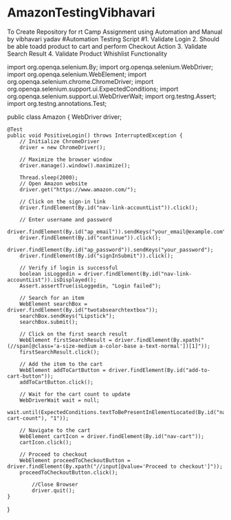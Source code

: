 # AmazonTestingVibhavari
 To Create Repository for rt Camp Assignment using Automation and Manual by vibhavari yadav
#Automation Testing Script
#1. Validate Login 2. Should be able toadd product to cart and perform Checkout Action 3. Validate Search Result 4. Validate Product Whishlist Functionality

import org.openqa.selenium.By;
import org.openqa.selenium.WebDriver;
import org.openqa.selenium.WebElement;
import org.openqa.selenium.chrome.ChromeDriver;
import org.openqa.selenium.support.ui.ExpectedConditions;
import org.openqa.selenium.support.ui.WebDriverWait;
import org.testng.Assert;
import org.testng.annotations.Test;

public class Amazon {
	WebDriver driver;

	@Test
	public void PositiveLogin() throws InterruptedException {
		// Initialize ChromeDriver
		driver = new ChromeDriver();

		// Maximize the browser window
		driver.manage().window().maximize();

		Thread.sleep(2000);
		// Open Amazon website
		driver.get("https://www.amazon.com/");

		// Click on the sign-in link
		driver.findElement(By.id("nav-link-accountList")).click();

		// Enter username and password
		driver.findElement(By.id("ap_email")).sendKeys("your_email@example.com");
		driver.findElement(By.id("continue")).click();
		driver.findElement(By.id("ap_password")).sendKeys("your_password");
		driver.findElement(By.id("signInSubmit")).click();

		// Verify if login is successful
		boolean isLoggedin = driver.findElement(By.id("nav-link-accountList")).isDisplayed();
		Assert.assertTrue(isLoggedin, "Login failed");
		
		// Search for an item
		WebElement searchBox = driver.findElement(By.id("twotabsearchtextbox"));
		searchBox.sendKeys("Lipstick");
		searchBox.submit();

		// Click on the first search result
		WebElement firstSearchResult = driver.findElement(By.xpath("(//span[@class='a-size-medium a-color-base a-text-normal'])[1]"));
		firstSearchResult.click();

		// Add the item to the cart
		WebElement addToCartButton = driver.findElement(By.id("add-to-cart-button"));
		addToCartButton.click();

		// Wait for the cart count to update
		WebDriverWait wait = null;
		wait.until(ExpectedConditions.textToBePresentInElementLocated(By.id("nav-cart-count"), "1"));

		// Navigate to the cart
		WebElement cartIcon = driver.findElement(By.id("nav-cart"));
		cartIcon.click();

		// Proceed to checkout
		WebElement proceedToCheckoutButton = driver.findElement(By.xpath("//input[@value='Proceed to checkout']"));
		proceedToCheckoutButton.click();

    		//Close Browser
      		driver.quit();
	}
}
